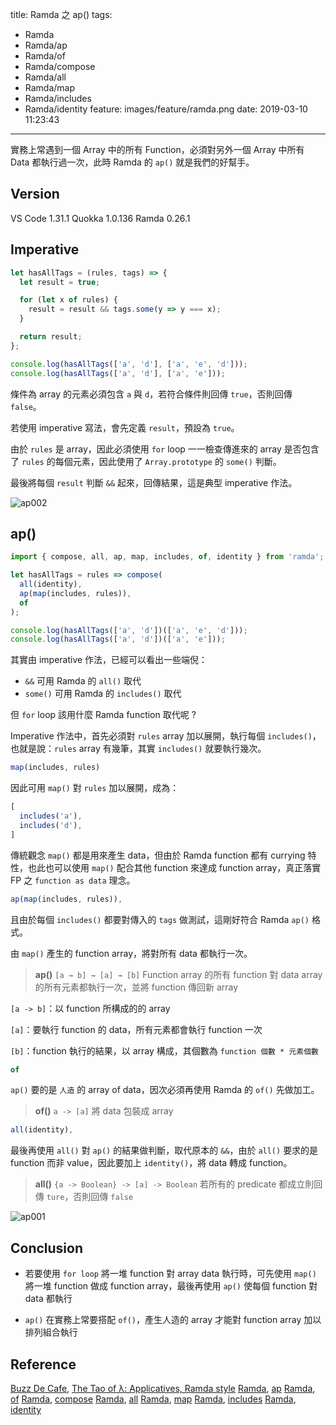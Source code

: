 title: Ramda 之 ap()
tags:
  - Ramda
  - Ramda/ap
  - Ramda/of
  - Ramda/compose
  - Ramda/all
  - Ramda/map
  - Ramda/includes
  - Ramda/identity
feature: images/feature/ramda.png
date: 2019-03-10 11:23:43
---
實務上常遇到一個 Array 中的所有 Function，必須對另外一個 Array 中所有 Data 都執行過一次，此時 Ramda 的 `ap()` 就是我們的好幫手。

<!-- more -->

## Version

VS Code 1.31.1
Quokka 1.0.136
Ramda 0.26.1

## Imperative

```javascript
let hasAllTags = (rules, tags) => {
  let result = true;

  for (let x of rules) {
    result = result && tags.some(y => y === x);
  }

  return result;
};

console.log(hasAllTags(['a', 'd'], ['a', 'e', 'd']));
console.log(hasAllTags(['a', 'd'], ['a', 'e']));
```

條件為 array 的元素必須包含 `a` 與 `d`，若符合條件則回傳 `true`，否則回傳 `false`。

若使用 imperative 寫法，會先定義 `result`，預設為 `true`。

由於 `rules` 是 array，因此必須使用 `for` loop 一一檢查傳進來的 array 是否包含了 `rules` 的每個元素，因此使用了 `Array.prototype` 的 `some()` 判斷。

最後將每個 `result` 判斷 `&&` 起來，回傳結果，這是典型 imperative 作法。

![ap002](/images/ramda/ap/ap002.png)

## ap()

```javascript
import { compose, all, ap, map, includes, of, identity } from 'ramda';

let hasAllTags = rules => compose(
  all(identity),
  ap(map(includes, rules)),
  of
);

console.log(hasAllTags(['a', 'd'])(['a', 'e', 'd']));
console.log(hasAllTags(['a', 'd'])(['a', 'e']));
```

其實由 imperative 作法，已經可以看出一些端倪：

- `&&` 可用 Ramda 的 `all()` 取代
- `some()` 可用 Ramda 的 `includes()` 取代

但 `for`  loop 該用什麼 Ramda function 取代呢 ?

Imperative 作法中，首先必須對 `rules` array 加以展開，執行每個 `includes()`，也就是說：`rules` array 有幾筆，其實 `includes()` 就要執行幾次。

```javascript
map(includes, rules)
```

因此可用 `map()` 對 `rules` 加以展開，成為：

```javascript
[
  includes('a'),
  includes('d'),
]
```

傳統觀念 `map()` 都是用來產生 data，但由於 Ramda function 都有 currying 特性，也此也可以使用 `map()` 配合其他 function 來達成 function array，真正落實 FP 之 `function as data` 理念。

```javascript
ap(map(includes, rules)),
```

且由於每個 `includes()` 都要對傳入的 `tags` 做測試，這剛好符合 Ramda `ap()` 格式。

由 `map()` 產生的 function array，將對所有 data 都執行一次。

> **ap()**
> `[a → b] → [a] → [b]`
>Function array 的所有 function 對 data array 的所有元素都執行一次，並將 function 傳回新 array

`[a -> b]`：以 function 所構成的的 array

`[a]`：要執行 function 的 data，所有元素都會執行 function 一次

`[b]`：function 執行的結果，以 array 構成，其個數為 `function 個數 * 元素個數`

```javascript
of
```

`ap()` 要的是 `人造` 的 array of data，因次必須再使用 Ramda 的 `of()` 先做加工。

> **of()**
> `a -> [a]`
> 將 data 包裝成 array

```javascript
all(identity),
```

最後再使用 `all()` 對 `ap()` 的結果做判斷，取代原本的 `&&`，由於 `all()` 要求的是 function 而非 value，因此要加上 `identity()`，將 data 轉成 function。

> **all()**
> `{a -> Boolean} -> [a] -> Boolean`
> 若所有的 predicate 都成立則回傳 `ture`，否則回傳 `false`

![ap001](/images/ramda/ap/ap001.png)

## Conclusion

* 若要使用 `for loop` 將一堆 function 對 array data 執行時，可先使用 `map()` 將一堆 function 做成 function array，最後再使用 `ap()` 使每個 function 對 data 都執行

* `ap()` 在實務上常要搭配 `of()`，產生人造的 array 才能對 function array 加以排列組合執行


## Reference

[Buzz De Cafe](https://buzzdecafe.github.io), [The Tao of λ: Applicatives, Ramda style](https://buzzdecafe.github.io/code/2014/08/12/applicatives-ramda-style)
[Ramda](https://ramdajs.com), [ap](https://ramdajs.com/docs/#ap)
[Ramda](https://ramdajs.com), [of](https://ramdajs.com/docs/#of)
[Ramda](https://ramdajs.com), [compose](https://ramdajs.com/docs/#compose)
[Ramda](https://ramdajs.com), [all](https://ramdajs.com/docs/#all)
[Ramda](https://ramdajs.com), [map](https://ramdajs.com/docs/#map)
[Ramda](https://ramdajs.com), [includes](https://ramdajs.com/docs/#map)
[Ramda](https://ramdajs.com), [identity](https://ramdajs.com/docs/#map)